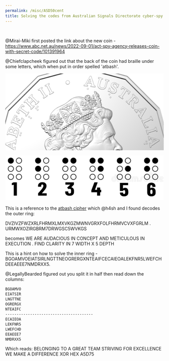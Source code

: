 ```yaml
---
permalink: /misc/ASD50cent
title: Solving the codes from Australian Signals Directorate cyber-spy agency's 75th anniversary 50 cent coin with UQ Cyber Squad
---
```


<br>

@Mirai-Miki first posted the link about the new coin - <https://www.abc.net.au/news/2022-09-01/act-spy-agency-releases-coin-with-secret-code/101391964>

@Chiefclapcheek figured out that the back of the coin had braille under some letters, which when put in order spelled 'atbash'.

![image](https://raw.githubusercontent.com/Connor-McCartney/Connor-McCartney.github.io/main/_pages/misc/images/backofcoin.png)

![image](https://raw.githubusercontent.com/Connor-McCartney/Connor-McCartney.github.io/main/_pages/misc/images/braille.png)

This is a reference to the [atbash cipher](https://www.dcode.fr/atbash-cipher) which @h4sh and I found decodes the outer ring:

DVZIVZFWZXRLFHRMXLMXVKGZMWNVGRXFOLFHRMVCVXFGRLM . URMWXOZIRGBRM7DRWGSC5WVKGS

becomes WE ARE AUDACIOUS IN CONCEPT AND METICULOUS IN EXECUTION . FIND CLARITY IN 7 WIDTH X 5 DEPTH

This is a hint on how to solve the inner ring - BGOAMVOEIATSIRLNGTTNEOGRERGXNTEAIFCECAIEOALEKFNR5LWEFCHDEEAEEE7NMDRXX5.

@LegallyBearded figured out you split it in half then read down the columns:

```
BGOAMVO
EIATSIR
LNGTTNE
OGRERGX
NTEAIFC
---------------------------------------
ECAIEOA
LEKFNR5
LWEFCHD
EEAEEE7
NMDRXX5
```

Which reads: BELONGING TO A GREAT TEAM STRIVING FOR EXCELLENCE WE MAKE A DIFFERENCE XOR HEX A5D75
